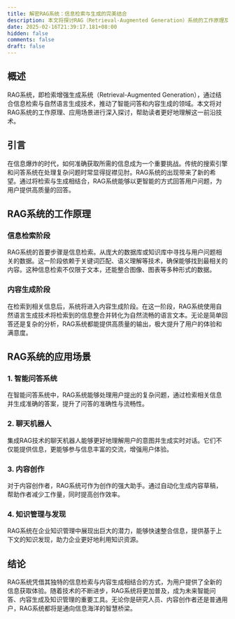 ```yaml
---
title: 解密RAG系统：信息检索与生成的完美结合
description: 本文将探讨RAG（Retrieval-Augmented Generation）系统的工作原理及其应用，展示其如何提升信息检索与文本生成的效率和准确性。
date: 2025-02-16T21:39:17.181+08:00
hidden: false
comments: false
draft: false
---
```


## 概述
RAG系统，即检索增强生成系统（Retrieval-Augmented Generation），通过结合信息检索与自然语言生成技术，推动了智能问答和内容生成的领域。本文将对RAG系统的工作原理、应用场景进行深入探讨，帮助读者更好地理解这一前沿技术。

## 引言
在信息爆炸的时代，如何准确获取所需的信息成为一个重要挑战。传统的搜索引擎和问答系统在处理复杂问题时常显得捉襟见肘。RAG系统的出现带来了新的希望。通过将检索与生成相结合，RAG系统能够以更智能的方式回答用户问题，为用户提供高质量的回答。

## RAG系统的工作原理

### 信息检索阶段
RAG系统的首要步骤是信息检索。从庞大的数据库或知识库中寻找与用户问题相关的数据。这一阶段依赖于关键词匹配、语义理解等技术，确保能够找到最相关的内容。这种信息检索不仅限于文本，还能整合图像、图表等多种形式的数据。

### 内容生成阶段
在检索到相关信息后，系统将进入内容生成阶段。在这一阶段，RAG系统使用自然语言生成技术将检索到的信息整合并转化为自然流畅的语言文本。无论是简单回答还是复杂的分析，RAG系统都能提供高质量的输出，极大提升了用户的体验和满意度。

## RAG系统的应用场景

### 1. 智能问答系统
在智能问答系统中，RAG系统能够处理用户提出的复杂问题，通过检索相关信息并生成准确的答案，提升了问答的准确性与流畅性。

### 2. 聊天机器人
集成RAG技术的聊天机器人能够更好地理解用户的意图并生成实时对话。它们不仅能提供信息，更能够参与信息丰富的交流，增强用户体验。

### 3. 内容创作
对于内容创作者，RAG系统可作为创作的强大助手。通过自动化生成内容草稿，帮助作者减少工作量，同时提高创作效率。

### 4. 知识管理与发现
RAG系统在企业知识管理中展现出巨大的潜力，能够快速整合信息，提供基于上下文的知识发现，助力企业更好地利用知识资源。

## 结论
RAG系统凭借其独特的信息检索与内容生成相结合的方式，为用户提供了全新的信息获取体验。随着技术的不断进步，RAG系统将更加普及，成为未来智能问答、内容生成及知识管理的重要工具。无论你是研究人员、内容创作者还是普通用户，RAG系统都将是通向信息海洋的智慧桥梁。